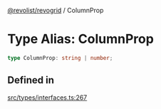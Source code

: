 [@revolist/revogrid](README.md) / ColumnProp

# Type Alias: ColumnProp

```ts
type ColumnProp: string | number;
```

## Defined in

[src/types/interfaces.ts:267](https://github.com/revolist/revogrid/blob/a348821be3a2642110f5dc893d4bd9cba16c5101/src/types/interfaces.ts#L267)
